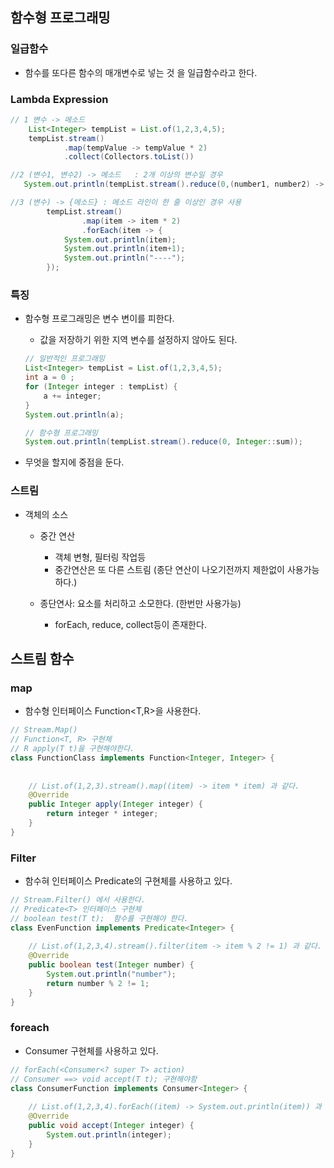 ## 함수형 프로그래밍

### 일급함수
- 함수를 또다른 함수의 매개변수로 넣는 것 을 일급함수라고 한다.  


### Lambda Expression

```java
// 1 변수 -> 메소드
    List<Integer> tempList = List.of(1,2,3,4,5);
    tempList.stream()
            .map(tempValue -> tempValue * 2)
            .collect(Collectors.toList())

//2 (변수1, 변수2) -> 메소드   : 2개 이상의 변수일 경우
   System.out.println(tempList.stream().reduce(0,(number1, number2) -> number1 + number2));

//3 (변수) -> {메소드} : 메소드 라인이 한 줄 이상인 경우 사용  
        tempList.stream()
                .map(item -> item * 2)
                .forEach(item -> {
            System.out.println(item);
            System.out.println(item+1);
            System.out.println("----");
        });
```

### 특징

- 함수형 프로그래밍은 변수 변이를 피한다. 
    - 값을 저장하기 위한 지역 변수를 설정하지 않아도 된다.

    ```java
    // 일반적인 프로그래밍
    List<Integer> tempList = List.of(1,2,3,4,5);
    int a = 0 ;
    for (Integer integer : tempList) {
        a += integer;
    }
    System.out.println(a);

    // 함수형 프로그래밍
    System.out.println(tempList.stream().reduce(0, Integer::sum));
    ```

- 무엇을 할지에 중점을 둔다.


### 스트림
 - 객체의 소스
    - 중간 연산
        - 객체 변형, 필터링 작업등
        - 중간연산은 또 다른 스트림 (종단 연산이 나오기전까지 제한없이 사용가능하다.)

    - 종단연사: 요소를 처리하고 소모한다. (한번만 사용가능)
        - forEach, reduce, collect등이 존재한다. 



## 스트림 함수


### map

- 함수형 인터페이스 Function<T,R>을 사용한다.

```java
// Stream.Map()
// Function<T, R> 구현체
// R apply(T t)을 구현해야한다.
class FunctionClass implements Function<Integer, Integer> {
    
    
    // List.of(1,2,3).stream().map((item) -> item * item) 과 같다. 
    @Override
    public Integer apply(Integer integer) {
        return integer * integer;
    }
}

```

### Filter 

- 함수혀 인터페이스 Predicate의 구현체를 사용하고  있다.

```java 
// Stream.Filter() 에서 사용한다.   
// Predicate<T> 인터페이스 구현체
// boolean test(T t);  함수를 구현해야 한다. 
class EvenFunction implements Predicate<Integer> {
    
    // List.of(1,2,3,4).stream().filter(item -> item % 2 != 1) 과 같다.
    @Override
    public boolean test(Integer number) {
        System.out.println("number");
        return number % 2 != 1;
    }
}
```


### foreach 

- Consumer 구현체를 사용하고 있다. 

```java
// forEach(<Consumer<? super T> action)
// Consumer ==> void accept(T t); 구현해야함
class ConsumerFunction implements Consumer<Integer> {
    
    // List.of(1,2,3,4).forEach((item) -> System.out.println(item)) 과 같다. 
    @Override
    public void accept(Integer integer) {
        System.out.println(integer);
    }
}
```
